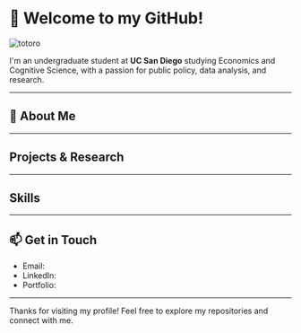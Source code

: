 # 🌟 Welcome to my GitHub! 

![totoro](https://media.tenor.com/7KRmHg56k97AAAAi/totoro.gif)

I'm an undergraduate student at **UC San Diego** studying Economics and Cognitive Science, with a passion for public policy, data analysis, and research.

---

## 🌱 About Me



---

## Projects & Research


---

## Skills

---

## 📫 Get in Touch

- Email: 
- LinkedIn: 
- Portfolio: 

---

Thanks for visiting my profile! Feel free to explore my repositories and connect with me.
